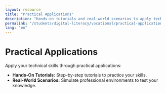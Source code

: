 ```yaml
---
layout: resource
title: "Practical Applications"
description: "Hands-on tutorials and real-world scenarios to apply technical skills effectively in professional environments."
permalink: "/students/digital-literacy/vocational/practical-applications/"
lang: "en"
---
```


# Practical Applications

Apply your technical skills through practical applications:

- **Hands-On Tutorials:** Step-by-step tutorials to practice your skills.
- **Real-World Scenarios:** Simulate professional environments to test your knowledge.
